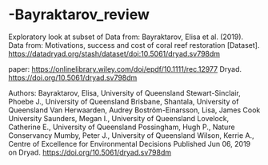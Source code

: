 # -Bayraktarov_review
Exploratory look at subset of 
Data from: Bayraktarov, Elisa et al. (2019). Data from: Motivations, success and cost of coral reef restoration [Dataset].
https://datadryad.org/stash/dataset/doi:10.5061/dryad.sv798dm

paper: https://onlinelibrary.wiley.com/doi/epdf/10.1111/rec.12977
Dryad. https://doi.org/10.5061/dryad.sv798dm

Authors: 
Bayraktarov, Elisa, University of Queensland
Stewart-Sinclair, Phoebe J., University of Queensland
Brisbane, Shantala, University of Queensland
Van Herwaarden, Audrey
Boström-Einarsson, Lisa, James Cook University
Saunders, Megan I., University of Queensland
Lovelock, Catherine E., University of Queensland
Possingham, Hugh P., Nature Conservancy
Mumby, Peter J., University of Queensland
Wilson, Kerrie A., Centre of Excellence for Environmental Decisions
Published Jun 06, 2019 on Dryad. https://doi.org/10.5061/dryad.sv798dm


